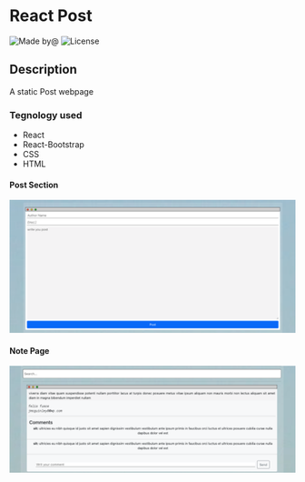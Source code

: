 # React Post
![Made by@](https://img.shields.io/badge/License-hakeem235-red.svg)
![License](https://img.shields.io/badge/License-MIT-blue.svg)

## Description
A static Post webpage 

### Tegnology used

* React
* React-Bootstrap
* CSS
* HTML


#### Post Section 
![Screenshoot](/src/assets/img/post.png)
#### Note Page
![Screenshoot](/src/assets/img/search_postList_comment.png)
